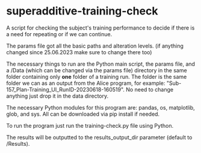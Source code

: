 # superadditive-training-check
A script for checking the subject's training performance to decide if there is a need for repeating or if we can continue.

The params file got all the basic paths and alteration levels. (if anything changed since 25.06.2023 make sure to change there too)

The necessary things to run are the Python main script, the params file, and a /Data (which can be changed via the params file) 
directory in the same folder containing only **one** folder of a training run. The folder is the same folder we can as an output from the Alice
program, for example: "Sub-157_Plan-Training_UI_RunID-20230618-160519". No need to change anything just drop it in the data directory.

The necessary Python modules for this program are: pandas, os, matplotlib, glob, and sys. All can be downloaded via pip install if needed.

To run the program just run the training-check.py file using Python.

The results will be outputted to the results_output_dir parameter (default to /Results).


